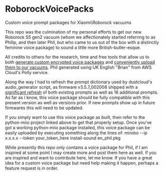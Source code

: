 # RoborockVoicePacks
Custom voice prompt packages for Xiaomi\Roborock vacuums

This repo was the culmination of my personal efforts to get our new Roborock S5 gen2 vacuum 
(whom we affectionately started referring to as Philip, and then later Phil, but who came to us out
of the box with a distinctly feminine voice package) to sound a little more British-butler-esque.

All credits to others for the research, time and free tools that allow us to both [generate custom 
encrypted voice packages](https://github.com/dgiese/dustcloud) and [conveniently upload them to
our vacuums](https://github.com/rytilahti/python-miio).  Phil generated using UK English "Brian"
from AWS Cloud's Polly service.
 
Along the way I had to refresh the prompt dictionary used by dustcloud's audio_generator script,
as firmware v3.5.7_002008 shipped with a [significant refresh](
https://github.com/dgiese/dustcloud/issues/261) of both existing prompts as well as 16 additional
prompts.  As far as I know, this voice package should be fully compatible with this present version
as well as versions prior.  If new prompts show up in future firmwares this will need to be updated.

If you simply want to use this voice package as built, then refer to the python-miio project linked
above to get that properly setup.  Once you've got a working python-miio package installed, this
voice package can be easily uploaded by executing something along the lines of:
    mirobo --ip x.x.x.x --token your_token_here install-sound en_phil.pkg 

While presently this repo only contains a voice package for Phil, if I am inspired at some point
I may create more and post them here as well.  If you are inspired and want to contribute here, let
me know.  If you have a great idea for a custom voice package but need help making it happen,
perhaps a feature request is in order.
